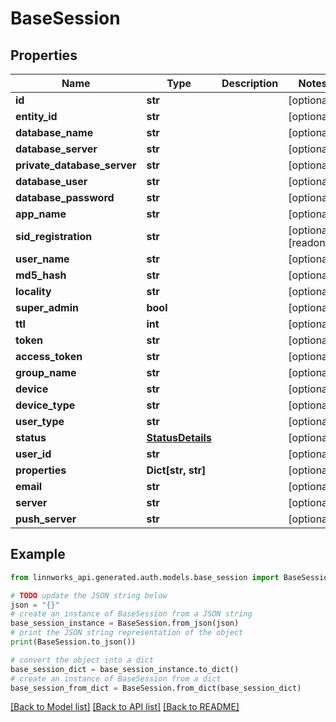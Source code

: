 # BaseSession


## Properties

Name | Type | Description | Notes
------------ | ------------- | ------------- | -------------
**id** | **str** |  | [optional] 
**entity_id** | **str** |  | [optional] 
**database_name** | **str** |  | [optional] 
**database_server** | **str** |  | [optional] 
**private_database_server** | **str** |  | [optional] 
**database_user** | **str** |  | [optional] 
**database_password** | **str** |  | [optional] 
**app_name** | **str** |  | [optional] 
**sid_registration** | **str** |  | [optional] [readonly] 
**user_name** | **str** |  | [optional] 
**md5_hash** | **str** |  | [optional] 
**locality** | **str** |  | [optional] 
**super_admin** | **bool** |  | [optional] 
**ttl** | **int** |  | [optional] 
**token** | **str** |  | [optional] 
**access_token** | **str** |  | [optional] 
**group_name** | **str** |  | [optional] 
**device** | **str** |  | [optional] 
**device_type** | **str** |  | [optional] 
**user_type** | **str** |  | [optional] 
**status** | [**StatusDetails**](StatusDetails.md) |  | [optional] 
**user_id** | **str** |  | [optional] 
**properties** | **Dict[str, str]** |  | [optional] 
**email** | **str** |  | [optional] 
**server** | **str** |  | [optional] 
**push_server** | **str** |  | [optional] 

## Example

```python
from linnworks_api.generated.auth.models.base_session import BaseSession

# TODO update the JSON string below
json = "{}"
# create an instance of BaseSession from a JSON string
base_session_instance = BaseSession.from_json(json)
# print the JSON string representation of the object
print(BaseSession.to_json())

# convert the object into a dict
base_session_dict = base_session_instance.to_dict()
# create an instance of BaseSession from a dict
base_session_from_dict = BaseSession.from_dict(base_session_dict)
```
[[Back to Model list]](../README.md#documentation-for-models) [[Back to API list]](../README.md#documentation-for-api-endpoints) [[Back to README]](../README.md)


